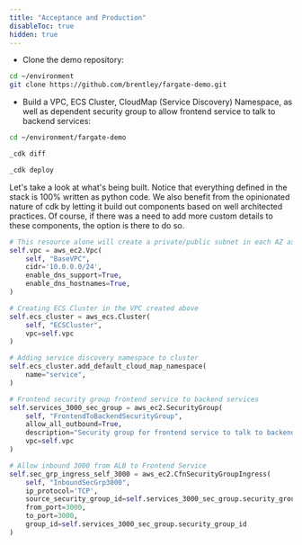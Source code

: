 ```yaml
---
title: "Acceptance and Production"
disableToc: true
hidden: true
---
```


- Clone the demo repository:

```bash
cd ~/environment
git clone https://github.com/brentley/fargate-demo.git
```

- Build a VPC, ECS Cluster, CloudMap (Service Discovery) Namespace, as well as dependent security group to allow frontend service to talk to backend services:
 
```bash
cd ~/environment/fargate-demo

_cdk diff

_cdk deploy
```

Let's take a look at what's being built. Notice that everything defined in the stack is 100% written as python code. We also benefit from the opinionated nature of cdk by letting it build out components based on well architected practices.
Of course, if there was a need to add more custom details to these components, the option is there to do so.

```python
# This resource alone will create a private/public subnet in each AZ as well as nat/internet gateway(s)
self.vpc = aws_ec2.Vpc(
    self, "BaseVPC",
    cidr='10.0.0.0/24',
    enable_dns_support=True,
    enable_dns_hostnames=True,
)

# Creating ECS Cluster in the VPC created above
self.ecs_cluster = aws_ecs.Cluster(
    self, "ECSCluster",
    vpc=self.vpc
)

# Adding service discovery namespace to cluster
self.ecs_cluster.add_default_cloud_map_namespace(
    name="service",
)

# Frontend security group frontend service to backend services
self.services_3000_sec_group = aws_ec2.SecurityGroup(
    self, "FrontendToBackendSecurityGroup",
    allow_all_outbound=True,
    description="Security group for frontend service to talk to backend services",
    vpc=self.vpc
)

# Allow inbound 3000 from ALB to Frontend Service
self.sec_grp_ingress_self_3000 = aws_ec2.CfnSecurityGroupIngress(
    self, "InboundSecGrp3000",
    ip_protocol='TCP',
    source_security_group_id=self.services_3000_sec_group.security_group_id,
    from_port=3000,
    to_port=3000,
    group_id=self.services_3000_sec_group.security_group_id
)
```